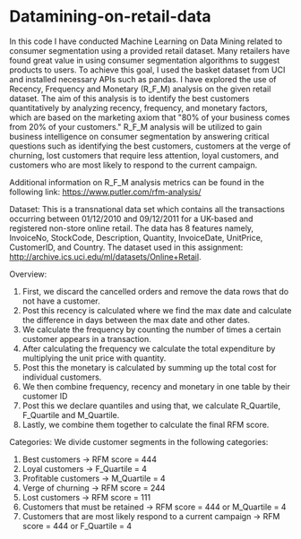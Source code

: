 # Datamining-on-retail-data

In this code I have conducted Machine Learning on Data Mining related to consumer segmentation using a provided retail dataset. Many retailers have found great value in using consumer segmentation algorithms to suggest products to users. To achieve this goal, I used the basket dataset from UCI and installed necessary APIs such as pandas. I have explored the use of Recency, Frequency and Monetary (R_F_M) analysis on the given retail dataset. The aim of this analysis is to identify the best customers quantitatively by analyzing recency, frequency, and monetary factors, which are based on the marketing axiom that "80% of your business comes from 20% of your customers." R_F_M analysis will be utilized to gain business intelligence on consumer segmentation by answering critical questions such as identifying the best customers, customers at the verge of churning, lost customers that require less attention, loyal customers, and customers who are most likely to respond to the current campaign. 

Additional information on R_F_M analysis metrics can be found in the following link: https://www.putler.com/rfm-analysis/

Dataset:
This is a transnational data set which contains all the transactions occurring
between 01/12/2010 and 09/12/2011 for a UK-based and registered non-store
online retail. The data has 8 features namely, InvoiceNo, StockCode, Description,
Quantity, InvoiceDate, UnitPrice, CustomerID, and Country.
The dataset used in this assignment:
http://archive.ics.uci.edu/ml/datasets/Online+Retail.

Overview:
1. First, we discard the cancelled orders and remove the data rows that do not
have a customer.
2. Post this recency is calculated where we find the max date and calculate the
difference in days between the max date and other dates.
3. We calculate the frequency by counting the number of times a certain
customer appears in a transaction.
4. After calculating the frequency we calculate the total expenditure by
multiplying the unit price with quantity.
5. Post this the monetary is calculated by summing up the total cost for
individual customers.
6. We then combine frequency, recency and monetary in one table by their
customer ID
7. Post this we declare quantiles and using that, we calculate R_Quartile,
F_Quartile and M_Quartile.
8. Lastly, we combine them together to calculate the final RFM score.

Categories:
We divide customer segments in the following categories:
1. Best customers -> RFM score = 444
2. Loyal customers -> F_Quartile = 4
3. Profitable customers -> M_Quartile = 4
4. Verge of churning -> RFM score = 244
5. Lost customers -> RFM score = 111
6. Customers that must be retained -> RFM score = 444 or M_Quartile = 4
7. Customers that are most likely respond to a current campaign -> RFM score
= 444 or F_Quartile = 4
